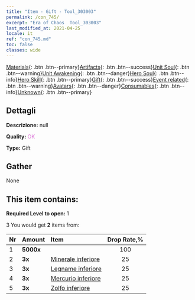 ```yaml
---
title: "Item - Gift - Tool_303003"
permalink: /con_745/
excerpt: "Era of Chaos  Tool_303003"
last_modified_at: 2021-04-25
locale: it
ref: "con_745.md"
toc: false
classes: wide
---
```

 [Materials](/ItemsIT/){: .btn .btn--primary}[Artifacts](/ItemsIT/Artifacts/){: .btn .btn--success}[Unit Soul](/ItemsIT/UnitSoul/){: .btn .btn--warning}[Unit Awakening](/ItemsIT/UnitAwakening/){: .btn .btn--danger}[Hero Soul](/ItemsIT/HeroSoul/){: .btn .btn--info}[Hero Skill](/ItemsIT/HeroSkill/){: .btn .btn--primary}[Gift](/ItemsIT/Gift/){: .btn .btn--success}[Event related](/ItemsIT/Events/){: .btn .btn--warning}[Avatars](/ItemsIT/Avatars/){: .btn .btn--danger}[Consumables](/ItemsIT/Consumables/){: .btn .btn--info}[Unknown](/ItemsIT/Unknown/){: .btn .btn--primary}

## Dettagli
 **Descrizione:** null

 **Quality:** <span style="color: #DA70D6">OK</span>

 **Type:** Gift

## Gather

  None

## This item contains:

 **Required Level to open:** 1

 3 You would get **2** items  from:

  | Nr | Amount |     Item    | Drop Rate,% |
  |:---|:-------|:------------|:---------:|
  | 1 |  **5000x** | <i class="fas fa-coins"/> | 100 | 
  | 2 |  **3x** | [Minerale inferiore](/ItemsIT/mat_1/) | 25 | 
  | 3 |  **3x** | [Legname inferiore](/ItemsIT/mat_1/) | 25 | 
  | 4 |  **3x** | [Mercurio inferiore](/ItemsIT/mat_2/) | 25 | 
  | 5 |  **3x** | [Zolfo inferiore](/ItemsIT/mat_3/) | 25 | 
